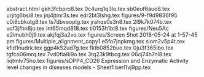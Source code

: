 abstract.html
gkh3fcbpro8.tex
0c4urq1q3lo.tex
sb0euf6auo8.tex
urjitg6bsi8.tex
jnj4jtmr3s.tex
edr2bt3lshg.tex
figures/9-f9d9836f95
c0i8cbkutg8.tex
ts7dbvooplg.tex
jrahqs0s3n8.tex
2l9k7k074b.tex
vof3jfhn8jo.tex
int65mqd818.tex
ti0153h1bt8.tex
figures/Neu5Ac
e2imubh0j9.tex
akjfqj3a2vo.tex
figures/Screen Shot 2018-05-24 at 1-57-45 pm
figures/Multiple_alignment_copy1
e5fo7jnpkmg.tex
siom2v5p4t.tex
kfid1nudrk.tex
ggp4k52ud7g.tex
fktb0852buo.tex
0ju3f365ibo.tex
tgfco06mrq.tex
7vd0fia8i9o.tex
3tq23k9tbcg.tex
06cj74h7nl8.tex
liqtmlv75ho.tex
figures/sDPP4_CD26 Expression and Enzymatic Activity level changes in diseases models  - Sheet1
berl1vj9pp.tex